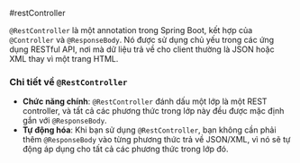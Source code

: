 #restController


`@RestController` là một annotation trong Spring Boot, kết hợp của `@Controller` và `@ResponseBody`. Nó được sử dụng chủ yếu trong các ứng dụng RESTful API, nơi mà dữ liệu trả về cho client thường là JSON hoặc XML thay vì một trang HTML.

### Chi tiết về `@RestController`

- **Chức năng chính**: `@RestController` đánh dấu một lớp là một REST controller, và tất cả các phương thức trong lớp này đều được mặc định gắn với `@ResponseBody`.
- **Tự động hóa**: Khi bạn sử dụng `@RestController`, bạn không cần phải thêm `@ResponseBody` vào từng phương thức trả về JSON/XML, vì nó sẽ tự động áp dụng cho tất cả các phương thức trong lớp đó.